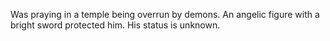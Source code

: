 
Was praying in a temple being overrun by demons. An angelic figure with a bright sword protected him. His status is unknown.